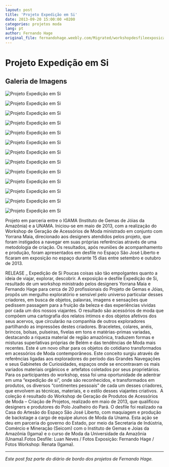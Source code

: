 ```yaml
---
layout: post
title: 'Projeto Expedição em Si'
date: 2013-09-20 15:00:00 +0200
categories: projetos moda
lang: pt
author: Fernando Hage
original_file: fernandohage.weebly.com/Migrated/workshopdesfileexposicao-expedicao-em-si.html
---
```


# Projeto Expedição em Si

## Galeria de Imagens

![Projeto Expedição em Si](/assets/images/projeto-expedicao-em-si-01.jpg)

![Projeto Expedição em Si](/assets/images/projeto-expedicao-em-si-02.jpg)

![Projeto Expedição em Si](/assets/images/projeto-expedicao-em-si-03.jpg)

![Projeto Expedição em Si](/assets/images/projeto-expedicao-em-si-04.jpg)

![Projeto Expedição em Si](/assets/images/projeto-expedicao-em-si-05.jpg)

![Projeto Expedição em Si](/assets/images/projeto-expedicao-em-si-06.jpg)

![Projeto Expedição em Si](/assets/images/projeto-expedicao-em-si-07.jpg)

![Projeto Expedição em Si](/assets/images/projeto-expedicao-em-si-08.jpg)

![Projeto Expedição em Si](/assets/images/projeto-expedicao-em-si-09.jpg)

![Projeto Expedição em Si](/assets/images/projeto-expedicao-em-si-10.jpg)

![Projeto Expedição em Si](/assets/images/projeto-expedicao-em-si-11.jpg)

![Projeto Expedição em Si](/assets/images/projeto-expedicao-em-si-12.jpg)

![Projeto Expedição em Si](/assets/images/projeto-expedicao-em-si-13.jpg)

Projeto em parceria entre o IGAMA (Instituto de Gemas de Jóias da Amazônia) e a UNAMA. Iniciou-se em maio de 2013, com a realização do Workshop de Geração de Acessórios de Moda ministrado em conjunto com Yorrana Maia, direcionado aos designers atendidos pelos projeto, que foram instigados a navegar em suas próprias referências através de uma metodologia de criação. Os resultados, após reuniões de acompanhamento e produção, foram apresentados em desfile no Espaço São José Liberto e ficaram em exposição no espaço durante 15 dias entre setembro e outubro de 2013.

RELEASE _ Expedição de Si  Poucas coisas são tão empolgantes quanto a ideia de viajar, explorar, descobrir. A exposição e desfile Expedição de Si, resultado de um workshop ministrado pelos designers Yorrana Maia e Fernando Hage para cerca de 20 profissionais do Projeto de Gemas e Jóias, propôs um mergulho exploratório e sensível pelo universo particular desses criadores, em busca de objetos, palavras, imagens e sensações que pedissem passagem para a fruição da beleza e das experiências vividas por cada um dos nossos viajantes.  O resultado são acessórios de moda que compõem uma cartografia dos relatos íntimos e dos objetos afetivos dos seus acervos, que circularão na companhia de outros exploradores partilhando as impressões destes criadores.   Braceletes, colares, anéis, brincos, bolsas, pulseiras, fivelas em tons e matérias-primas variadas, destacando a riqueza material de região amazônica, traduzem formas e misturas superlativas próprias de Belém e das tendências de Moda mais recentes.   Este é um novo olhar para os objetos do cotidiano transformados em acessórios de Moda contemporâneos. Este conceito surgiu através de referências ligadas aos exploradores do período das Grandes Navegações e seus Gabinetes de Curiosidades, espaços onde se encontravam os mais variados materiais orgânicos e  artefatos coletados por seus proprietários.   Para os participantes do workshop, essa foi uma oportunidade de adentrar em uma “expedição de si”, onde são reconhecidos, e transformados em produtos, os diversos “continentes pessoais” de cada um desses criadores, que envolvem as técnicas, materiais, e o estilo desses viajantes criativos.  A coleção é resultado do Workshop de Geração de Produtos de Acessórios de Moda – Criação de Projetos, realizado em maio de 2013, que qualificou designers e produtores do Polo Joalheiro do Pará. O desfile foi realizado na Casa do Artesão do Espaço São José Liberto, com maquiagem e produção de backstage a cargo de equipe alunos de Moda da Unama. Esta ação se deu em parceria do governo do Estado, por meio da Secretaria de Indústria, Comércio e Mineração (Seicom) com o Instituto de Gemas e Joias da Amazônia (Igama) e o curso de Moda da Universidade da Amazônia (Unama).Fotos Desfile: Luan Neves / Fotos Exposição: Fernando Hage / Fotos Workshop: Renata (Igama).

---

*Este post faz parte do diário de bordo dos projetos de Fernando Hage.*
